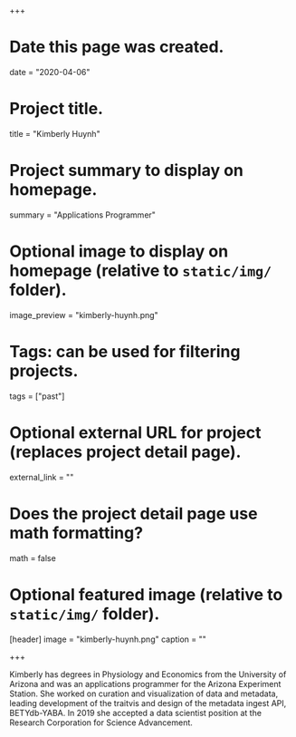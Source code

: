 +++
# Date this page was created.
date = "2020-04-06"

# Project title.
title = "Kimberly Huynh"

# Project summary to display on homepage.
summary = "Applications Programmer"

# Optional image to display on homepage (relative to `static/img/` folder).
image_preview = "kimberly-huynh.png"

# Tags: can be used for filtering projects.
tags = ["past"]

# Optional external URL for project (replaces project detail page).
external_link = ""

# Does the project detail page use math formatting?
math = false

# Optional featured image (relative to `static/img/` folder).
[header]
image = "kimberly-huynh.png"
caption = ""

+++

Kimberly has degrees in Physiology and Economics from the University of Arizona and was an applications programmer for the Arizona Experiment Station. She worked on curation and visualization of data and metadata, leading development of the traitvis and design of the metadata ingest API, BETYdb-YABA. In 2019 she accepted a data scientist position at the Research Corporation for Science Advancement. 